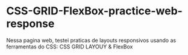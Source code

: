 # CSS-GRID-FlexBox-practice-web-response
Nessa pagina web, testei praticas de layouts responsivos usando as ferramentas do CSS: CSS GRID LAYOUY &amp; FlexBox
